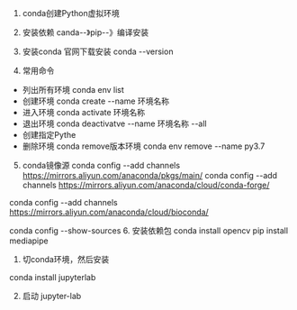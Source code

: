 1. conda创建Python虚拟环境

2. 安装依赖 canda--》pip--》编译安装

3. 安装conda  官网下载安装 conda --version

4. 常用命令
  - 列出所有环境  conda env list
  - 创建环境 conda create --name 环境名称
  - 进入环境 conda activate 环境名称
  - 退出环境 conda deactivatve --name 环境名称 --all
  - 创建指定Pythe
  - 删除环境 conda remove版本环境 conda env remove --name py3.7

5. conda镜像源
conda config --add channels https://mirrors.aliyun.com/anaconda/pkgs/main/
conda config --add channels https://mirrors.aliyun.com/anaconda/cloud/conda-forge/

 conda config --add channels https://mirrors.aliyun.com/anaconda/cloud/bioconda/

 conda config --show-sources
6.  安装依赖包
conda install opencv
pip install mediapipe


1. 切conda环境，然后安装

  conda install jupyterlab

2. 启动
  jupyter-lab 
